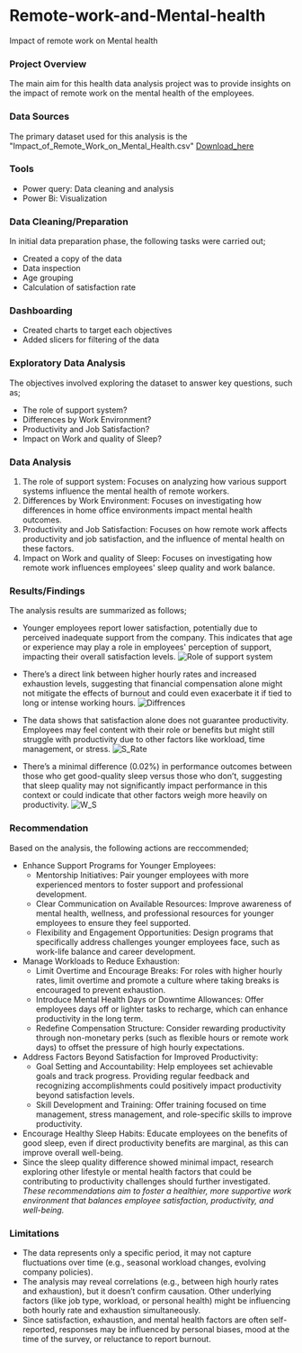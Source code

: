# Remote-work-and-Mental-health
Impact of remote work on Mental health

### Project Overview

The main aim for this health data analysis project was to provide insights on the impact of remote work on the mental health of the employees.

### Data Sources

The primary dataset used for this analysis is the "Impact_of_Remote_Work_on_Mental_Health.csv" [Download_here](https://www.kaggle.com/datasets/waqi786/remote-work-and-mental-health/data)

### Tools

- Power query: Data cleaning and analysis
- Power Bi: Visualization

### Data Cleaning/Preparation

In initial data preparation phase, the following tasks were carried out;
- Created a copy of the data
- Data inspection
- Age grouping
- Calculation of satisfaction rate

### Dashboarding

- Created charts to target each objectives
- Added slicers for filtering of the data

### Exploratory Data Analysis

The objectives involved exploring the dataset to answer key questions, such as;
- The role of support system?
- Differences by Work Environment?
- Productivity and Job Satisfaction?
- Impact on Work and quality of Sleep?

### Data Analysis

1. The role of support system: Focuses on analyzing how various support systems influence the mental health of remote workers.
2. Differences by Work Environment: Focuses on investigating how differences in home office environments impact mental health outcomes.
3. Productivity and Job Satisfaction: Focuses on how remote work affects productivity and job satisfaction, and the influence of mental health on these factors.
3. Impact on Work and quality of Sleep: Focuses on investigating how remote work influences employees' sleep quality and work balance.

### Results/Findings

The analysis results are summarized as follows;
- Younger employees report lower satisfaction, potentially due to perceived inadequate support from the company. This indicates that age or experience may play a role in employees' perception of support, impacting their overall satisfaction levels.
![Role of support system](https://github.com/user-attachments/assets/02bb391c-68d9-4f24-9db8-9e8aa76a7752)

- There’s a direct link between higher hourly rates and increased exhaustion levels, suggesting that financial compensation alone might not mitigate the effects of burnout and could even exacerbate it if tied to long or intense working hours.
![Diffrences](https://github.com/user-attachments/assets/10643d1b-0d6e-4250-b574-be67c2e79d63)

- The data shows that satisfaction alone does not guarantee productivity. Employees may feel content with their role or benefits but might still struggle with productivity due to other factors like workload, time management, or stress.
![S_Rate](https://github.com/user-attachments/assets/575ef7a7-e46c-45fb-b724-bc5b99f0f79d)

- There’s a minimal difference (0.02%) in performance outcomes between those who get good-quality sleep versus those who don’t, suggesting that sleep quality may not significantly impact performance in this context or could indicate that other factors weigh more heavily on productivity.
![W_S](https://github.com/user-attachments/assets/5b242233-b7d2-4b64-8c38-3465af430c64)

### Recommendation

Based on the analysis, the following actions are reccommended;
- Enhance Support Programs for Younger Employees:
  - Mentorship Initiatives: Pair younger employees with more experienced mentors to foster support and professional development.
  - Clear Communication on Available Resources: Improve awareness of mental health, wellness, and professional resources for younger employees to ensure they feel supported.
  - Flexibility and Engagement Opportunities: Design programs that specifically address challenges younger employees face, such as work-life balance and career development.
- Manage Workloads to Reduce Exhaustion:
  - Limit Overtime and Encourage Breaks: For roles with higher hourly rates, limit overtime and promote a culture where taking breaks is encouraged to prevent exhaustion.
  - Introduce Mental Health Days or Downtime Allowances: Offer employees days off or lighter tasks to recharge, which can enhance productivity in the long term.
  - Redefine Compensation Structure: Consider rewarding productivity through non-monetary perks (such as flexible hours or remote work days) to offset the pressure of high hourly expectations.
- Address Factors Beyond Satisfaction for Improved Productivity:
  - Goal Setting and Accountability: Help employees set achievable goals and track progress. Providing regular feedback and recognizing accomplishments could positively impact productivity beyond satisfaction levels.
  - Skill Development and Training: Offer training focused on time management, stress management, and role-specific skills to improve productivity.
- Encourage Healthy Sleep Habits: Educate employees on the benefits of good sleep, even if direct productivity benefits are marginal, as this can improve overall well-being.
- Since the sleep quality difference showed minimal impact, research exploring other lifestyle or mental health factors that could be contributing to productivity challenges should further investigated.
*These recommendations aim to foster a healthier, more supportive work environment that balances employee satisfaction, productivity, and well-being.*

### Limitations
- The data represents only a specific period, it may not capture fluctuations over time (e.g., seasonal workload changes, evolving company policies).
- The analysis may reveal correlations (e.g., between high hourly rates and exhaustion), but it doesn’t confirm causation. Other underlying factors (like job type, workload, or personal health) might be influencing both hourly rate and exhaustion simultaneously.
- Since satisfaction, exhaustion, and mental health factors are often self-reported, responses may be influenced by personal biases, mood at the time of the survey, or reluctance to report burnout.

